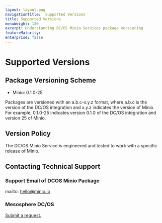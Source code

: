 ```yaml
---
layout: layout.pug
navigationTitle:  Supported Versions
title: Supported Versions
menuWeight: 120
excerpt: Understanding DC/OS Minio Services package versioning
featureMaturity:
enterprise: false
---
```


# Supported Versions

## Package Versioning Scheme

- Minio: 0.1.0-25

Packages are versioned with an a.b.c-x.y.z format, where a.b.c is the version of the DC/OS integration and x.y.z indicates the version of Minio. For example, 0.1.0-25 indicates version 0.1.0 of the DC/OS integration and version 25 of Minio.

## Version Policy

The DC/OS Minio Service is engineered and tested to work with a specific release of Minio.

## Contacting Technical Support

### Support Email of DCOS Minio Package

mailto: hello@minio.io

### Mesosphere DC/OS

[Submit a request.](https://support.mesosphere.com/hc/en-us/requests/new)
